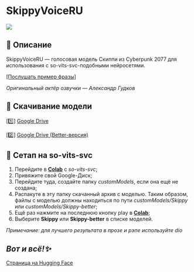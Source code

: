 # SkippyVoiceRU
![](https://komarev.com/ghpvc/?username=Zettyyy)
## 📜 Описание
SkippyVoiceRU — голосовая модель Скиппи из Cyberpunk 2077 для использования с so-vits-svc-подобными нейросетями.

[[Послушать пример фразы]](https://github.com/Zettyyy/SkippyVoiceRU/raw/main/example.mp3)

*Оригинальный актёр озвучки — Александр Гудков*
## 📩 Скачивание модели
[1️⃣] [Google Drive](https://drive.google.com/uc?export=view&id=1ktbku0kIlXqPqqRRgJbhGiAn5N2LGZk7)

[2️⃣] [Google Drive (Better-версия)](https://drive.google.com/uc?export=view&id=1l3rLtqLkiMw5qZU_CPksTZdpk0R-3akc)
## 🔧 Сетап на so-vits-svc
1. Перейдите в [**Colab**](https://colab.research.google.com/drive/1o1gtZ5djnuYjFhAPx06CZyESkW9Ofk9P) с *so-vits-svc*;
2. Привяжите свой Google-Диск;
3. Перейдите туда, создайте папку *customModels*, если она ещё не создана;
4. Распакуте в эту папку скачанный архив с моделью. Таким образом, файлы с моделью должны находиться по пути *customModels/Skippy* или *customModels/Skippy-better*;
5. Ещё раз нажмите на последнюю кнопку play в [**Colab**](https://colab.research.google.com/drive/1o1gtZ5djnuYjFhAPx06CZyESkW9Ofk9P);
6. Выберите **Skippy** или **Skippy-better** в списке моделей.

*Примечание: для лучшего результата в прозе и рэпе используйте dio*
## *Вот и всё!✨*
[Страница на Hugging Face](https://huggingface.co/Zettyyy/so-vits-svc-Cyberpunk2077-RU)
